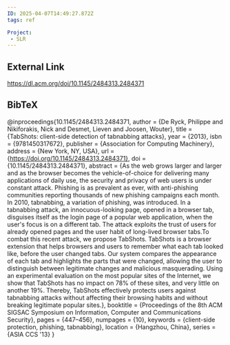 ```yaml
---
ID: 2025-04-07T14:49:27.872Z
tags: ref

Project:
 - SLR
---
```

## External Link

https://dl.acm.org/doi/10.1145/2484313.2484371

## BibTeX

@inproceedings{10.1145/2484313.2484371, author = {De Ryck, Philippe and Nikiforakis, Nick and Desmet, Lieven and Joosen, Wouter}, title = {TabShots: client-side detection of tabnabbing attacks}, year = {2013}, isbn = {9781450317672}, publisher = {Association for Computing Machinery}, address = {New York, NY, USA}, url = {https://doi.org/10.1145/2484313.2484371}, doi = {10.1145/2484313.2484371}, abstract = {As the web grows larger and larger and as the browser becomes the vehicle-of-choice for delivering many applications of daily use, the security and privacy of web users is under constant attack. Phishing is as prevalent as ever, with anti-phishing communities reporting thousands of new phishing campaigns each month. In 2010, tabnabbing, a variation of phishing, was introduced. In a tabnabbing attack, an innocuous-looking page, opened in a browser tab, disguises itself as the login page of a popular web application, when the user's focus is on a different tab. The attack exploits the trust of users for already opened pages and the user habit of long-lived browser tabs.To combat this recent attack, we propose TabShots. TabShots is a browser extension that helps browsers and users to remember what each tab looked like, before the user changed tabs. Our system compares the appearance of each tab and highlights the parts that were changed, allowing the user to distinguish between legitimate changes and malicious masquerading. Using an experimental evaluation on the most popular sites of the Internet, we show that TabShots has no impact on 78\% of these sites, and very little on another 19\%. Thereby, TabShots effectively protects users against tabnabbing attacks without affecting their browsing habits and without breaking legitimate popular sites.}, booktitle = {Proceedings of the 8th ACM SIGSAC Symposium on Information, Computer and Communications Security}, pages = {447–456}, numpages = {10}, keywords = {client-side protection, phishing, tabnabbing}, location = {Hangzhou, China}, series = {ASIA CCS '13} }
